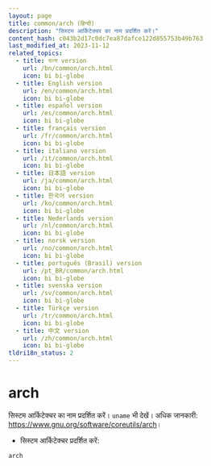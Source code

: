 ```yaml
---
layout: page
title: common/arch (हिन्दी)
description: "सिस्टम आर्किटेक्चर का नाम प्रदर्शित करें।"
content_hash: c043b2d17c0dc7ea87dafce122d855753b49b763
last_modified_at: 2023-11-12
related_topics:
  - title: বাংলা version
    url: /bn/common/arch.html
    icon: bi bi-globe
  - title: English version
    url: /en/common/arch.html
    icon: bi bi-globe
  - title: español version
    url: /es/common/arch.html
    icon: bi bi-globe
  - title: français version
    url: /fr/common/arch.html
    icon: bi bi-globe
  - title: italiano version
    url: /it/common/arch.html
    icon: bi bi-globe
  - title: 日本語 version
    url: /ja/common/arch.html
    icon: bi bi-globe
  - title: 한국어 version
    url: /ko/common/arch.html
    icon: bi bi-globe
  - title: Nederlands version
    url: /nl/common/arch.html
    icon: bi bi-globe
  - title: norsk version
    url: /no/common/arch.html
    icon: bi bi-globe
  - title: português (Brasil) version
    url: /pt_BR/common/arch.html
    icon: bi bi-globe
  - title: svenska version
    url: /sv/common/arch.html
    icon: bi bi-globe
  - title: Türkçe version
    url: /tr/common/arch.html
    icon: bi bi-globe
  - title: 中文 version
    url: /zh/common/arch.html
    icon: bi bi-globe
tldri18n_status: 2
---
```

# arch

सिस्टम आर्किटेक्चर का नाम प्रदर्शित करें।
`uname` भी देखें।
अधिक जानकारी: <https://www.gnu.org/software/coreutils/arch>।

- सिस्टम आर्किटेक्चर प्रदर्शित करें:

`arch`
